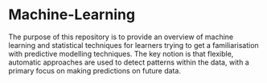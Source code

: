 # Machine-Learning
The purpose of this repository is to provide an overview of machine learning and statistical techniques for learners trying to get a familiarisation with predictive modelling techniques. The key notion is that flexible, automatic approaches are used to detect patterns within the data, with a primary focus on making predictions on future data.
